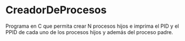 # CreadorDeProcesos
 
Programa en C que permita crear N procesos hijos e imprima el PID y el PPID de cada uno de los procesos hijos y además del proceso padre.
